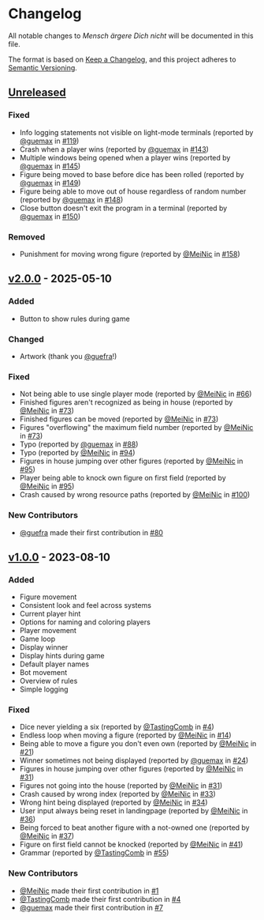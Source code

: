 <!-- This file is part of MenschAergereDichNicht. -->
<!-- Copyright (C) 2023-2025 MeiNic, TastingComb and contributors. -->

<!-- This program is free software: you can redistribute it and/or modify -->
<!-- it under the terms of the GNU General Public License as published by -->
<!-- the Free Software Foundation, either version 3 of the License, or -->
<!-- (at your option) any later version. -->

<!-- This program is distributed in the hope that it will be useful, -->
<!-- but WITHOUT ANY WARRANTY; without even the implied warranty of -->
<!-- MERCHANTABILITY or FITNESS FOR A PARTICULAR PURPOSE.  See the -->
<!-- GNU General Public License for more details. -->

<!-- You should have received a copy of the GNU General Public License -->
<!-- along with this program.  If not, see <https://www.gnu.org/licenses/>. -->

# Changelog

All notable changes to *Mensch ärgere Dich nicht* will be documented in this
file.

The format is based on [Keep a Changelog](https://keepachangelog.com/en/1.1.0/),
and this project adheres to [Semantic
Versioning](https://semver.org/spec/v2.0.0.html).

## [Unreleased]

### Fixed

* Info logging statements not visible on light-mode terminals (reported by [@guemax] in [#119])
* Crash when a player wins (reported by [@guemax] in [#143])
* Multiple windows being opened when a player wins (reported by [@guemax] in [#145])
* Figure being moved to base before dice has been rolled (reported by [@guemax] in [#149])
* Figure being able to move out of house regardless of random number (reported by [@guemax] in [#148])
* Close button doesn't exit the program in a terminal (reported by [@guemax] in [#150])

### Removed

* Punishment for moving wrong figure (reported by [@MeiNic] in [#158])

## [v2.0.0] - 2025-05-10

### Added

* Button to show rules during game

### Changed

* Artwork (thank you [@guefra]!)

### Fixed

* Not being able to use single player mode (reported by [@MeiNic] in [#66])
* Finished figures aren't recognized as being in house (reported by [@MeiNic] in [#73])
* Finished figures can be moved (reported by [@MeiNic] in [#73])
* Figures "overflowing" the maximum field number (reported by [@MeiNic] in [#73])
* Typo (reported by [@guemax] in [#88])
* Typo (reported by [@MeiNic] in [#94])
* Figures in house jumping over other figures (reported by [@MeiNic] in [#95])
* Player being able to knock own figure on first field (reported by [@MeiNic] in [#95])
* Crash caused by wrong resource paths (reported by [@MeiNic] in [#100])

### New Contributors

* [@guefra] made their first contribution in [#80]

## [v1.0.0] - 2023-08-10

### Added

* Figure movement
* Consistent look and feel across systems
* Current player hint
* Options for naming and coloring players
* Player movement
* Game loop
* Display winner
* Display hints during game
* Default player names
* Bot movement
* Overview of rules
* Simple logging

### Fixed

* Dice never yielding a six (reported by [@TastingComb] in [#4])
* Endless loop when moving a figure (reported by [@MeiNic] in [#14])
* Being able to move a figure you don't even own (reported by [@MeiNic] in [#21])
* Winner sometimes not being displayed (reported by [@guemax] in [#24])
* Figures in house jumping over other figures (reported by [@MeiNic] in [#31])
* Figures not going into the house (reported by [@MeiNic] in [#31])
* Crash caused by wrong index (reported by [@MeiNic] in [#33])
* Wrong hint being displayed (reported by [@MeiNic] in [#34])
* User input always being reset in landingpage (reported by [@MeiNic] in [#36])
* Being forced to beat another figure with a not-owned one (reported by [@MeiNic] in [#37])
* Figure on first field cannot be knocked (reported by [@MeiNic] in [#41])
* Grammar (reported by [@TastingComb] in [#55])

### New Contributors

* [@MeiNic] made their first contribution in [#1]
* [@TastingComb] made their first contribution in [#4]
* [@guemax] made their first contribution in [#7]

[@guefra]: https://github.com/guefra
[@guemax]: https://github.com/guemax
[@TastingComb]: https://github.com/TastingComb
[@MeiNic]: https://github.com/MeiNic

[#158]: https://github.com/MeiNic/MenschAergereDichNicht/issues/158
[#150]: https://github.com/MeiNic/MenschAergereDichNicht/issues/150
[#149]: https://github.com/MeiNic/MenschAergereDichNicht/issues/149
[#148]: https://github.com/MeiNic/MenschAergereDichNicht/issues/148
[#145]: https://github.com/MeiNic/MenschAergereDichNicht/pull/145
[#143]: https://github.com/MeiNic/MenschAergereDichNicht/pull/143
[#119]: https://github.com/MeiNic/MenschAergereDichNicht/pull/119
[#100]: https://github.com/MeiNic/MenschAergereDichNicht/pull/100
[#95]: https://github.com/MeiNic/MenschAergereDichNicht/pull/95
[#94]: https://github.com/MeiNic/MenschAergereDichNicht/pull/94
[#88]: https://github.com/MeiNic/MenschAergereDichNicht/pull/88
[#80]: https://github.com/MeiNic/MenschAergereDichNicht/pull/80
[#73]: https://github.com/MeiNic/MenschAergereDichNicht/pull/73
[#66]: https://github.com/MeiNic/MenschAergereDichNicht/pull/66
[#55]: https://github.com/MeiNic/MenschAergereDichNicht/pull/55
[#41]: https://github.com/MeiNic/MenschAergereDichNicht/pull/41
[#37]: https://github.com/MeiNic/MenschAergereDichNicht/pull/37
[#36]: https://github.com/MeiNic/MenschAergereDichNicht/pull/36
[#34]: https://github.com/MeiNic/MenschAergereDichNicht/pull/34
[#33]: https://github.com/MeiNic/MenschAergereDichNicht/pull/33
[#31]: https://github.com/MeiNic/MenschAergereDichNicht/pull/31
[#24]: https://github.com/MeiNic/MenschAergereDichNicht/pull/24
[#21]: https://github.com/MeiNic/MenschAergereDichNicht/pull/21
[#14]: https://github.com/MeiNic/MenschAergereDichNicht/pull/14
[#7]: https://github.com/MeiNic/MenschAergereDichNicht/pull/7
[#4]: https://github.com/MeiNic/MenschAergereDichNicht/pull/4
[#1]: https://github.com/MeiNic/MenschAergereDichNicht/pull/1

[unreleased]: https://github.com/MeiNic/MenschAergereDichNicht/compare/v2.0.0...HEAD
[v2.0.0]: https://github.com/MeiNic/MenschAergereDichNicht/compare/v1.0.0...v2.0.0
[v1.0.0]: https://github.com/MeiNic/MenschAergereDichNicht/compare/15dd1fdde8c027b6df9a789522ba0752b2b185fe...v1.0.0
